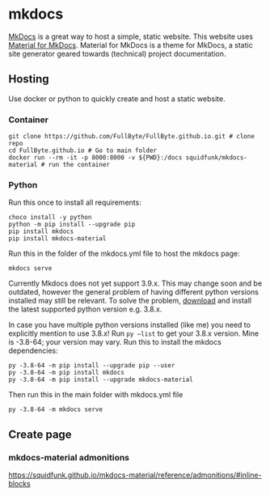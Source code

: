 # mkdocs

[MkDocs](https://github.com/mkdocs/mkdocs/) is a great way to host a simple, static website. This website uses [Material for MkDocs](https://github.com/squidfunk/mkdocs-material). Material for MkDocs is a theme for MkDocs, a static site generator geared towards (technical) project documentation.

## Hosting

Use docker or python to quickly create and host a static website.

### Container

```shell
git clone https://github.com/FullByte/FullByte.github.io.git # clone repo
cd FullByte.github.io # Go to main folder
docker run --rm -it -p 8000:8000 -v ${PWD}:/docs squidfunk/mkdocs-material # run the container
```

### Python

Run this once to install all requirements:

```shell
choco install -y python
python -m pip install --upgrade pip
pip install mkdocs
pip install mkdocs-material
```

Run this in the folder of the mkdocs.yml file to host the mkdocs page:

```shell
mkdocs serve
```

Currently Mkdocs does not yet support 3.9.x. This may change soon and be outdated, however the general problem of having different python versions installed may still be relevant. To solve the problem, [download](https://www.python.org/downloads/) and install the latest supported python version e.g. 3.8.x.

In case you have multiple python versions installed (like me) you need to explicitly mention to use 3.8.x! Run ```py –list``` to get your 3.8.x version. Mine is -3.8-64; your version may vary. Run this to install the mkdocs dependencies:

```shell
py -3.8-64 -m pip install --upgrade pip --user
py -3.8-64 -m pip install mkdocs
py -3.8-64 -m pip install --upgrade mkdocs-material
```

Then run this in the main folder with mkdocs.yml file

```shell
py -3.8-64 -m mkdocs serve
```

## Create page

### mkdocs-material admonitions

<https://squidfunk.github.io/mkdocs-material/reference/admonitions/#inline-blocks>
